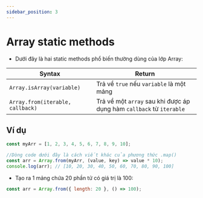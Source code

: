 ```yaml
---
sidebar_position: 3
---
```


# Array static methods

- Dưới đây là hai static methods phổ biến thường dùng của lớp Array:

| Syntax                           | Return                                                               |
| -------------------------------- | -------------------------------------------------------------------- |
| `Array.isArray(variable)`        | Trả về `true` nếu `variable` là một mảng                             |
| `Array.from(iterable, callback)` | Trả về một `array` sau khi được áp dụng hàm `callback` từ `iterable` |

## Ví dụ

```js
const myArr = [1, 2, 3, 4, 5, 6, 7, 8, 9, 10];

//Dòng code dưới đây là cách viết khác của phương thức .map()
const arr = Array.from(myArr, (value, key) => value * 10);
console.log(arr); // [10, 20, 30, 40, 50, 60, 70, 80, 90, 100]
```

- Tạo ra 1 mảng chứa 20 phần tử có giá trị là 100:

```js
const arr = Array.from({ length: 20 }, () => 100);
```

